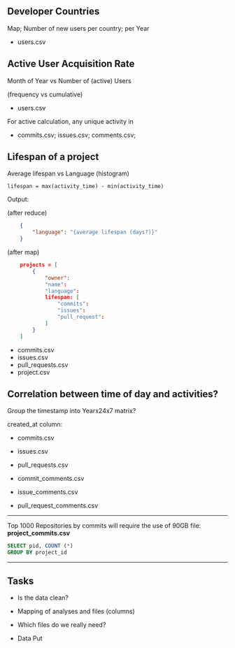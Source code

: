 
## Developer Countries

Map; Number of new users per country; per Year

* users.csv

## Active User Acquisition Rate

Month of Year vs Number of (active) Users

(frequency vs cumulative)

* users.csv

For active calculation, any unique activity in

* commits.csv; issues.csv; comments.csv; 

## Lifespan of a project

Average lifespan vs Language (histogram)

`lifespan = max(activity_time) - min(activity_time)`

Output: 

(after reduce)
```json
    {
        "language": "{average lifespan (days?)}"
    }
```

(after map)
```json
    projects = [
        {
            "owner":
            "name":
            "language": 
            lifespan: [
                "commits":
                "issues":
                "pull_request":
            ]
        }
    ]
```

* commits.csv
* issues.csv
* pull_requests.csv
* project.csv

## Correlation between time of day and activities?

Group the timestamp into Yearx24x7 matrix?

created_at column:

* commits.csv
* issues.csv
* pull_requests.csv

* commit_comments.csv
* issue_comments.csv
* pull_request_comments.csv

---

Top 1000 Repositories by commits will require the use of 90GB file: **project_commits.csv**

```sql
SELECT pid, COUNT (*)
GROUP BY project_id
```

---

## Tasks

* Is the data clean?

* Mapping of analyses and files (columns)

* Which files do we really need?

* Data Put
